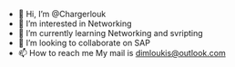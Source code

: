 - 👋 Hi, I’m @Chargerlouk
- 👀 I’m interested in Networking 
- 🌱 I’m currently learning Networking and svripting
- 💞️ I’m looking to collaborate on SAP
- 📫 How to reach me My mail is dimloukis@outlook.com

<!---
Chargerlouk/Chargerlouk is a ✨ special ✨ repository because its `README.md` (this file) appears on your GitHub profile.
You can click the Preview link to take a look at your changes.
--->
